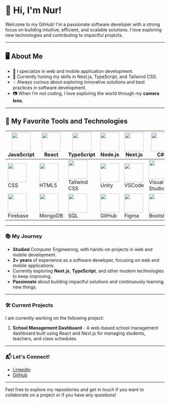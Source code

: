 # 👋 Hi, I'm Nur!

Welcome to my GitHub! I'm a passionate software developer with a strong focus on building intuitive, efficient, and scalable solutions. I love exploring new technologies and contributing to impactful projects.

---

## 🖥️ **About Me**  

- 🌟 I specialize in web and mobile application development.  
- 🔧 Currently honing my skills in Next.js, TypeScript, and Tailwind CSS.  
- 💡 Always curious about exploring innovative solutions and best practices in software development.  
- 📷 When I’m not coding, I love exploring the world through my **camera lens**.

---

## 🚀 **My Favorite Tools and Technologies**

| <img src="https://upload.wikimedia.org/wikipedia/commons/a/a8/JavaScript-logo.png" width="60" height="60"> <br> JavaScript | <img src="https://upload.wikimedia.org/wikipedia/commons/4/4f/React_Logo_2023.png" width="60" height="60"> <br> React | <img src="https://upload.wikimedia.org/wikipedia/commons/3/3b/Typescript_logo_2020.png" width="60" height="60"> <br> TypeScript | <img src="https://upload.wikimedia.org/wikipedia/commons/d/d9/Node.js_logo.png" width="60" height="60"> <br> Node.js | <img src="https://upload.wikimedia.org/wikipedia/commons/e/e9/Next.js_Logo.png" width="60" height="60"> <br> Next.js | <img src="https://upload.wikimedia.org/wikipedia/commons/1/1f/CSharp_logo.png" width="60" height="60"> <br> C# |
| --------------------------------------------------------------- | --------------------------------------------------------------- | --------------------------------------------------------------------------- | --------------------------------------------------------------- | --------------------------------------------------------------- | ----------------------------------------------------------------- |
| <img src="https://upload.wikimedia.org/wikipedia/commons/6/62/CSS3_logo.png" width="60" height="60"> <br> CSS | <img src="https://upload.wikimedia.org/wikipedia/commons/d/d9/HTML5_logo.png" width="60" height="60"> <br> HTML5 | <img src="https://upload.wikimedia.org/wikipedia/commons/6/63/Tailwind_CSS_logo.png" width="60" height="60"> <br> Tailwind CSS | <img src="https://upload.wikimedia.org/wikipedia/commons/a/a5/Unity_Logo.png" width="60" height="60"> <br> Unity | <img src="https://upload.wikimedia.org/wikipedia/commons/1/1d/Visual_Studio_Code_Logo.png" width="60" height="60"> <br> VSCode | <img src="https://upload.wikimedia.org/wikipedia/commons/2/29/Visual_Studio_Logo_2019.png" width="60" height="60"> <br> Visual Studio |
| <img src="https://upload.wikimedia.org/wikipedia/commons/2/2d/Firebase_logo.png" width="60" height="60"> <br> Firebase | <img src="https://upload.wikimedia.org/wikipedia/commons/a/a2/MongoDB_Logo.png" width="60" height="60"> <br> MongoDB | <img src="https://upload.wikimedia.org/wikipedia/commons/8/87/SQL_logo.png" width="60" height="60"> <br> SQL | <img src="https://upload.wikimedia.org/wikipedia/commons/1/1e/GitHub_logo.png" width="60" height="60"> <br> GitHub | <img src="https://upload.wikimedia.org/wikipedia/commons/3/36/Figma_logo.png" width="60" height="60"> <br> Figma | <img src="https://upload.wikimedia.org/wikipedia/commons/e/e1/Bootstrap_logo.png" width="60" height="60"> <br> Bootstrap |

---

### 📚 My Journey

- **Studied** Computer Engineering, with hands-on projects in web and mobile development.
- **2+ years** of experience as a software developer, focusing on web and mobile applications.
- Currently exploring **Next.js**, **TypeScript**, and other modern technologies to keep improving.
- **Passionate** about building impactful solutions and continuously learning new things.

---

### 🛠️ Current Projects

I am currently working on the following project:

1. **School Management Dashboard** - A web-based school management dashboard built using React and Next.js for managing students, teachers, and class schedules.

---

### 📬 Let's Connect!

- [LinkedIn](https://www.linkedin.com/in/nur-y-556989257/)
- [GitHub](https://github.com/nuryll)
  
---

Feel free to explore my repositories and get in touch if you want to collaborate on a project or if you have any questions!


